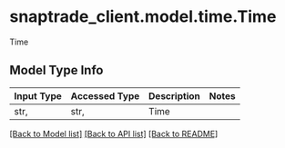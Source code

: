 # snaptrade_client.model.time.Time

Time

## Model Type Info
Input Type | Accessed Type | Description | Notes
------------ | ------------- | ------------- | -------------
str,  | str,  | Time | 

[[Back to Model list]](../../README.md#documentation-for-models) [[Back to API list]](../../README.md#documentation-for-api-endpoints) [[Back to README]](../../README.md)

